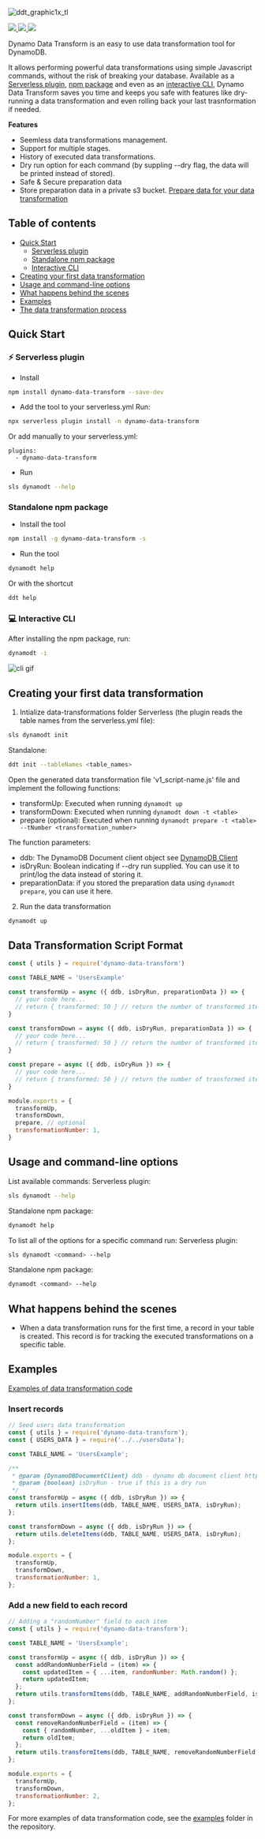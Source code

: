 ![ddt_graphic1x_tl](https://user-images.githubusercontent.com/101042972/172161782-f4a3e15c-fdf2-42f1-a14d-434b109e7d2a.png)
<p>
  <a href="https://www.jit.io/jit-open-source?utm_source=github&utm_medium=badge&utm_campaign=dynamoDataTransform&utm_id=oss">
    <img src="https://img.shields.io/badge/Secured%20by-Jit-B8287F?style=?style=plastic" /> 
  <a href="https://www.serverless.com">
    <img src="http://public.serverless.com/badges/v3.svg">
  </a>
  <a href="[https://www.serverless.com](https://www.npmjs.com/package/dynamo-data-transform)">
    <img src="https://img.shields.io/npm/dw/dynamo-data-transform">
  </a>
</p>
  
  

Dynamo Data Transform is an easy to use data transformation tool for DynamoDB.

It allows performing powerful data transformations using simple Javascript commands, without the risk of breaking your database.
Available as a [Serverless plugin](#-serverless-plugin), [npm package](#standalone-npm-package) and even as an [interactive CLI](#-interactive-cli), Dynamo Data Transform saves you time and keeps you safe with features like dry-running a data transformation and even rolling back your last trasnformation if needed.

**Features**

- Seemless data transformations management.
- Support for multiple stages.
- History of executed data transformations.
- Dry run option for each command (by suppling --dry flag, the data will be printed instead of stored).
- Safe & Secure preparation data
- Store preparation data in a private s3 bucket. [Prepare data for your data transformation](#usage-and-command-line-options)

## Table of contents

- [Quick Start](#quick-start)
  - [Serverless plugin](#-serverless-plugin)
  - [Standalone npm package](#standalone-npm-package)
  - [Interactive CLI](#-interactive-cli)
- [Creating your first data transformation](#creating-your-first-data-transformation)
- [Usage and command-line options](#usage-and-command-line-options)
- [What happens behind the scenes](#what-happens-behind-the-scenes)
- [Examples](#examples)
- [The data transformation process](https://github.com/jitsecurity/dynamo-data-transform/blob/main/docs/zero_downtime_data_transformation_process.md)

## Quick Start
### ⚡ Serverless plugin
- Install
```bash
npm install dynamo-data-transform --save-dev
```
- Add the tool to your serverless.yml
Run:
```bash
npx serverless plugin install -n dynamo-data-transform
```
Or add manually to your serverless.yml:
```YML
plugins:
  - dynamo-data-transform
```
- Run
```bash
sls dynamodt --help
```

### Standalone npm package
- Install the tool
```bash
npm install -g dynamo-data-transform -s
```
- Run the tool
```bash
dynamodt help
```
Or with the shortcut
```bash
ddt help
```
### 💻 Interactive CLI
After installing the npm package, run:
```bash
dynamodt -i
```
![cli gif](https://user-images.githubusercontent.com/35347793/172045910-d511e735-2d31-4713-bb64-5f55a900941c.gif)



## Creating your first data transformation
1. Intialize data-transformations folder
Serverless (the plugin reads the table names from the serverless.yml file):
```bash
sls dynamodt init
```
Standalone:
```bash
ddt init --tableNames <table_names>
```

Open the generated data transformation file 'v1_script-name.js' file and implement the following functions:
  - transformUp: Executed when running `dynamodt up`
  - transformDown: Executed when running `dynamodt down -t <table>`
  - prepare (optional): Executed when running `dynamodt prepare -t <table> --tNumber <transformation_number>`

The function parameters:
  - ddb: The DynamoDB Document client object see [DynamoDB Client](https://docs.aws.amazon.com/AWSJavaScriptSDK/v3/latest/clients/client-dynamodb)
  - isDryRun: Boolean indicating if --dry run supplied. You can use it to print/log the data instead of storing it.
  - preparationData: if you stored the preparation data using `dynamodt prepare`, you can use it here.

2. Run the data transformation
```bash
dynamodt up
```


## Data Transformation Script Format
```js
const { utils } = require('dynamo-data-transform')

const TABLE_NAME = 'UsersExample'

const transformUp = async ({ ddb, isDryRun, preparationData }) => {
  // your code here... 
  // return { transformed: 50 } // return the number of transformed items
}

const transformDown = async ({ ddb, isDryRun, preparationData }) => {
  // your code here...
  // return { transformed: 50 } // return the number of transformed items
}

const prepare = async ({ ddb, isDryRun }) => {
  // your code here...
  // return { transformed: 50 } // return the number of transformed items
}

module.exports = {
  transformUp,
  transformDown,
  prepare, // optional
  transformationNumber: 1,
}
```



## Usage and command-line options

List available commands:
Serverless plugin:
```bash
sls dynamodt --help
```
Standalone npm package:
```bash
dynamodt help
```


To list all of the options for a specific command run:
Serverless plugin:
```bash
sls dynamodt <command> --help
```

Standalone npm package:
```bash
dynamodt <command> --help
```

## What happens behind the scenes
- When a data transformation runs for the first time, a record in your table is created. This record is for tracking the executed transformations on a specific table.



## Examples
[Examples of data transformation code](https://github.com/jitsecurity/dynamo-data-transform/tree/main/examples/serverless-localstack/data-transformations/UsersExample)


### Insert records

```js
// Seed users data transformation
const { utils } = require('dynamo-data-transform');
const { USERS_DATA } = require('../../usersData');

const TABLE_NAME = 'UsersExample';

/**
 * @param {DynamoDBDocumentClient} ddb - dynamo db document client https://docs.aws.amazon.com/AWSJavaScriptSDK/v3/latest/clients/client-dynamodb
 * @param {boolean} isDryRun - true if this is a dry run
 */
const transformUp = async ({ ddb, isDryRun }) => {
  return utils.insertItems(ddb, TABLE_NAME, USERS_DATA, isDryRun);
};

const transformDown = async ({ ddb, isDryRun }) => {
  return utils.deleteItems(ddb, TABLE_NAME, USERS_DATA, isDryRun);
};

module.exports = {
  transformUp,
  transformDown,
  transformationNumber: 1,
};
```

### Add a new field to each record
```js
// Adding a "randomNumber" field to each item
const { utils } = require('dynamo-data-transform');

const TABLE_NAME = 'UsersExample';

const transformUp = async ({ ddb, isDryRun }) => {
  const addRandomNumberField = (item) => {
    const updatedItem = { ...item, randomNumber: Math.random() };
    return updatedItem;
  };
  return utils.transformItems(ddb, TABLE_NAME, addRandomNumberField, isDryRun);
};

const transformDown = async ({ ddb, isDryRun }) => {
  const removeRandomNumberField = (item) => {
    const { randomNumber, ...oldItem } = item;
    return oldItem;
  };
  return utils.transformItems(ddb, TABLE_NAME, removeRandomNumberField, isDryRun);
};

module.exports = {
  transformUp,
  transformDown,
  transformationNumber: 2,
};
```

For more examples of data transformation code, see the [examples](https://github.com/jitsecurity/dynamo-data-transform/tree/main/examples/serverless-localstack/data-transformations/UsersExample) folder in the repository.

